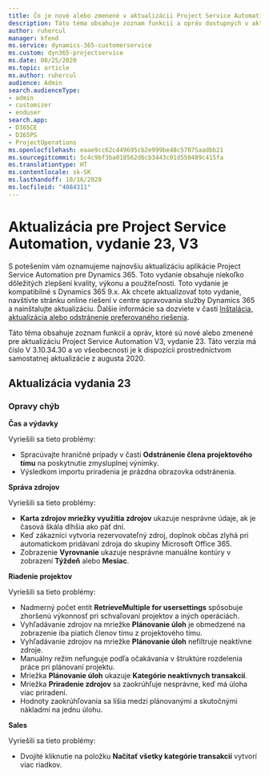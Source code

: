 ```yaml
---
title: Čo je nové alebo zmenené v aktualizácii Project Service Automation, vydanie 23, V3
description: Táto téma obsahuje zoznam funkcií a opráv dostupných v aktualizácii Project Service Automation, vydanie 23, V3
author: ruhercul
manager: kfend
ms.service: dynamics-365-customerservice
ms.custom: dyn365-projectservice
ms.date: 08/25/2020
ms.topic: article
ms.author: ruhercul
audience: Admin
search.audienceType:
- admin
- customizer
- enduser
search.app:
- D365CE
- D365PS
- ProjectOperations
ms.openlocfilehash: eaae9cc62c449695cb2e999be48c57075aadbb21
ms.sourcegitcommit: 5c4c9bf3ba018562d6cb3443c01d550489c415fa
ms.translationtype: HT
ms.contentlocale: sk-SK
ms.lasthandoff: 10/16/2020
ms.locfileid: "4084311"
---
```

# <a name="project-service-automation-update-release-23-v3"></a>Aktualizácia pre Project Service Automation, vydanie 23, V3

S potešením vám oznamujeme najnovšiu aktualizáciu aplikácie Project Service Automation pre Dynamics 365. Toto vydanie obsahuje niekoľko dôležitých zlepšení kvality, výkonu a použiteľnosti. Toto vydanie je kompatibilné s Dynamics 365 9.x. Ak chcete aktualizovať toto vydanie, navštívte stránku online riešení v centre spravovania služby Dynamics 365 a nainštalujte aktualizáciu. Ďalšie informácie sa dozviete v časti [Inštalácia, aktualizácia alebo odstránenie preferovaného riešenia](https://docs.microsoft.com/power-platform/admin/install-remove-preferred-solution).

Táto téma obsahuje zoznam funkcií a opráv, ktoré sú nové alebo zmenené pre aktualizáciu Project Service Automation V3, vydanie 23. Táto verzia má číslo V 3.10.34.30 a vo všeobecnosti je k dispozícii prostredníctvom samostatnej aktualizácie z augusta 2020.

## <a name="update-release-23"></a>Aktualizácia vydania 23

### <a name="bug-fixes"></a>Opravy chýb

**Čas a výdavky**

Vyriešili sa tieto problémy:
- Spracúvajte hraničné prípady v časti **Odstránenie člena projektového tímu** na poskytnutie zmysluplnej výnimky.
- Výsledkom importu priradenia je prázdna obrazovka odstránenia.

**Správa zdrojov**

Vyriešili sa tieto problémy:

- **Karta zdrojov mriežky využitia zdrojov** ukazuje nesprávne údaje, ak je časová škála dlhšia ako päť dní.
- Keď zákazníci vytvoria rezervovateľný zdroj, doplnok občas zlyhá pri automatickom pridávaní zdroja do skupiny Microsoft Office 365.
- Zobrazenie **Vyrovnanie** ukazuje nesprávne manuálne kontúry v zobrazení **Týždeň** alebo **Mesiac**.

**Riadenie projektov**

Vyriešili sa tieto problémy:

- Nadmerný počet entít **RetrieveMultiple for usersettings** spôsobuje zhoršenú výkonnosť pri schvaľovaní projektov a iných operáciách.
- Vyhľadávanie zdrojov na mriežke **Plánovanie úloh** je obmedzené na zobrazenie iba piatich členov tímu z projektového tímu. 
- Vyhľadávanie zdrojov na mriežke **Plánovanie úloh** nefiltruje neaktívne zdroje.
- Manuálny režim nefunguje podľa očakávania v štruktúre rozdelenia práce pri plánovaní projektu.
- Mriežka **Plánovanie úloh** ukazuje **Kategórie neaktívnych transakcií**.
- Mriežka **Priradenie zdrojov** sa zaokrúhľuje nesprávne, keď má úloha viac priradení.
- Hodnoty zaokrúhľovania sa líšia medzi plánovanými a skutočnými nákladmi na jednu úlohu.

**Sales**

Vyriešili sa tieto problémy:

- Dvojité kliknutie na položku **Načítať všetky kategórie transakcií** vytvorí viac riadkov.
